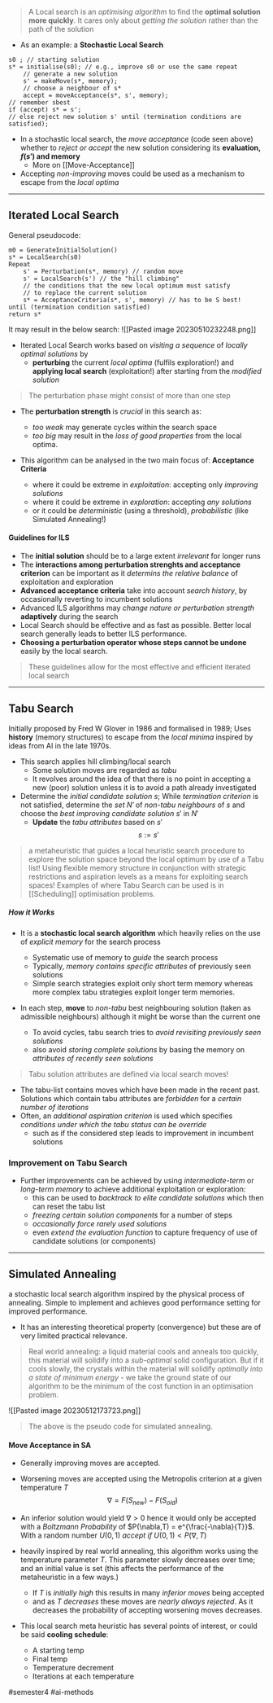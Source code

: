 > A Local search is an *optimising algorithm* to find the **optimal solution more quickly**. It cares only about *getting the solution* rather than the path of the solution

- As an example: a **Stochastic Local Search**
```
s0 ; // starting solution 
s* = initialise(s0); // e.g., improve s0 or use the same repeat 
	// generate a new solution 
	s' = makeMove(s*, memory); 
	// choose a neighbour of s* 
	accept = moveAcceptance(s*, s', memory); 
// remember sbest 
if (accept) s* = s'; 
// else reject new solution s' until (termination conditions are satisfied);
```
- In a stochastic local search, the *move acceptance* (code seen above) whether to *reject or accept* the new solution considering its **evaluation, $f(s')$ and memory**
	- More on [[Move-Acceptance]]
- Accepting *non-improving* moves could be used as a mechanism to escape from the *local optima*

---

## Iterated Local Search
General pseudocode:
```
m0 = GenerateInitialSolution()
s* = LocalSearch(s0)
Repeat
	s' = Perturbation(s*, memory) // random move
	s' = LocalSearch(s') // the "hill climbing"
	// the conditions that the new local optimum must satisfy
	// to replace the current solution
	s* = AcceptanceCriteria(s*, s', memory) // has to be S best!
until (termination condition satisfied)
return s*
```
It may result in the below search:
![[Pasted image 20230510232248.png]]

- Iterated Local Search works based on *visiting a sequence* of *locally optimal solutions* by 
	- **perturbing** the current *local optima* (fulfils exploration!) and **applying local search** (exploitation!) after starting from the *modified solution*
> The perturbation phase might consist of more than one step
- The **perturbation strength** is *crucial* in this search as:
	- *too weak* may generate cycles within the search space
	- *too big* may result in the *loss of good properties* from the local optima.

- This algorithm can be analysed in the two main focus of:
**Acceptance Criteria**
	- where it could be extreme in *exploitation*: accepting only *improving solutions*
	- where it could be extreme in *exploration*: accepting *any solutions*
	- or it could be *deterministic* (using a threshold), *probabilistic* (like Simulated Annealing!)

#### Guidelines for ILS
- The **initial solution** should be to a large extent *irrelevant* for longer runs
- The **interactions among perturbation strenghts and acceptance criterion** can be important as it *determins the relative balance* of exploitation and exploration
- **Advanced acceptance criteria** take into account *search history*, by occasionally reverting to incumbent solutions
- Advanced ILS algorithms may *change nature or perturbation strength* **adaptively** during the search
- Local Search should be effective and as fast as possible. Better local search generally leads to better ILS performance.
- **Choosing a perturbation operator whose steps cannot be undone** easily by the local search.

> These guidelines allow for the most effective and efficient iterated local search

---

## Tabu Search
Initially proposed by Fred W Glover in 1986 and formalised in 1989; Uses **history** (memory structures) to escape from the *local minima* inspired by ideas from AI in the late 1970s.
- This search applies hill climbing/local search
	- Some solution moves are regarded as *tabu*
	- It revolves around the idea of that there is no point in accepting a new (poor) solution unless it is to avoid a path already investigated
- Determine the *initial candidate solution* $s$; While *termination criterion* is not satisfied, determine the *set $N'$* of *non-tabu neighbours* of $s$ and choose the *best improving candidate solution* $s'$ in $N'$
	- **Update** the *tabu attributes* based on $s'$
$$
 s := s'
$$

> a metaheuristic that guides a local heuristic search procedure to explore the solution space beyond the local optimum by use of a Tabu list!
> Using flexible memory structure in conjunction with strategic restrictions and aspiration levels as a means for exploiting search spaces!
> Examples of where Tabu Search can be used is in [[Scheduling]] optimisation problems.

##### How it Works
- It is a **stochastic local search algorithm** which heavily relies on the use of *explicit memory* for the search process
	- Systematic use of memory to *guide* the search process
	- Typically, *memory contains specific attributes* of previously seen solutions
	- Simple search strategies exploit only short term memory whereas more complex tabu strategies exploit longer term memories.

- In each step, **move** to *non-tabu* best neighbouring solution (taken as admissible neighbours) although it might be worse than the current one
	- To avoid cycles, tabu search tries to *avoid revisiting previously seen solutions*
	- also avoid *storing complete solutions* by basing the memory on *attributes of recently seen solutions*

> Tabu solution attributes are defined via local search moves!

- The tabu-list contains moves which have been made in the recent past. Solutions which contain tabu attributes are *forbidden* for a *certain number of iterations*
- Often, an *additional aspiration criterion* is used which specifies *conditions under which the tabu status can be override*
	- such as if the considered step leads to improvement in incumbent solutions

### Improvement on Tabu Search
- Further improvements can be achieved by using *intermediate-term* or *long-term memory* to achieve additional exploitation or exploration:
	- this can be used to *backtrack to elite candidate solutions* which then can reset the tabu list
	- *freezing certain solution components* for a number of steps
	- *occasionally force rarely used solutions*
	- even *extend the evaluation function* to capture frequency of use of candidate solutions (or components)

---
## Simulated Annealing
a stochastic local search algorithm inspired by the physical process of annealing. Simple to implement and achieves good performance setting for improved performance.
- It has an interesting theoretical property (convergence) but these are of very limited practical relevance.

> Real world annealing: a liquid material cools and anneals too quickly, this material will solidify into a *sub-optimal* solid configuration. But if it cools slowly, the crystals within the material will solidify *optimally into a state of minimum energy* - we  take the ground state of our algorithm to be the minimum of the cost function in an optimisation problem.

![[Pasted image 20230512173723.png]]
> The above is the pseudo code for simulated annealing. 

#### Move Acceptance in SA
- Generally improving moves are accepted.
- Worsening moves are accepted using the Metropolis criterion at a given temperature $T$
$$
\nabla = F(S_{new}) - F(S_{old})
$$
- An inferior solution would yield $\nabla > 0$  hence it would only be accepted with a *Boltzmann Probability* of $P(\nabla,T) = e^{\frac{-\nabla}{T}}$. With a random number $U(0,1)$ *accept if* $U(0,1) < P(\nabla,T)$

- heavily inspired by real world annealing, this algorithm works using the temperature parameter *T*. This parameter slowly decreases over time; and an initial value is set (this affects the performance of the metaheuristic in a few ways.)
	- If $T$ is *initially high* this results in many *inferior moves* being accepted 
	- and as $T$ *decreases* these moves are *nearly always rejected*. As it decreases the probability of accepting worsening moves decreases.
 
- This local search meta heuristic has several points of interest, or could be said **cooling schedule**:
	- A starting temp
	- Final temp
	- Temperature decrement
	- Iterations at each temperature



#semester4 #ai-methods 